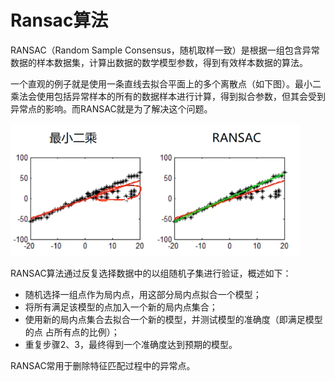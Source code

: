 # Ransac算法

RANSAC（Random Sample Consensus，随机取样一致）是根据一组包含异常数据的样本数据集，计算出数据的数学模型参数，得到有效样本数据的算法。

一个直观的例子就是使用一条直线去拟合平面上的多个离散点（如下图）。最小二乘法会使用包括异常样本的所有的数据样本进行计算，得到拟合参数，但其会受到异常点的影响。而RANSAC就是为了解决这个问题。

![ransac](./ransac.png)

RANSAC算法通过反复选择数据中的以组随机子集进行验证，概述如下：

- 随机选择一组点作为局内点，用这部分局内点拟合一个模型；
- 将所有满足该模型的点加入一个新的局内点集合；
- 使用新的局内点集合去拟合一个新的模型，并测试模型的准确度（即满足模型的点 占所有点的比例）；
- 重复步骤2、3，最终得到一个准确度达到预期的模型。

RANSAC常用于删除特征匹配过程中的异常点。